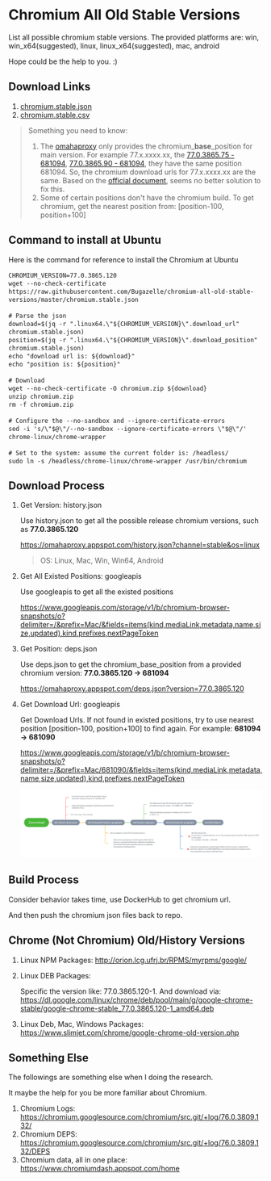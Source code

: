 Chromium All Old Stable Versions
====================

List all possible chromium stable versions. The provided platforms are: win, win_x64(suggested), linux, linux_x64(suggested), mac, android

Hope could be the help to you. :)

## Download Links

1. [chromium.stable.json](https://raw.githubusercontent.com/Bugazelle/chromium-all-old-stable-versions/master/chromium.stable.json)
2. [chromium.stable.csv](https://raw.githubusercontent.com/Bugazelle/chromium-all-old-stable-versions/master/chromium.stable.csv)

> Something you need to know: 
> 1. The [omahaproxy](https://omahaproxy.appspot.com/) only provides the chromium_**base**_position for main version. 
>    For example 77.x.xxxx.xx, the [77.0.3865.75 - 681094](https://omahaproxy.appspot.com/deps.json?version=77.0.3865.90), [77.0.3865.90 - 681094](https://omahaproxy.appspot.com/deps.json?version=77.0.3865.90), they have the same position 681094.
>    So, the chromium download urls for 77.x.xxxx.xx are the same.
>    Based on the [official document](https://www.chromium.org/getting-involved/download-chromium), seems no better solution to fix this.
> 2. Some of certain positions don't have the chromium build. To get chromium, get the nearest position from: [position-100, position+100]

## Command to install at Ubuntu

Here is the command for reference to install the Chromium at Ubuntu

```
CHROMIUM_VERSION=77.0.3865.120
wget --no-check-certificate https://raw.githubusercontent.com/Bugazelle/chromium-all-old-stable-versions/master/chromium.stable.json

# Parse the json
download=$(jq -r ".linux64.\"${CHROMIUM_VERSION}\".download_url" chromium.stable.json)
position=$(jq -r ".linux64.\"${CHROMIUM_VERSION}\".download_position" chromium.stable.json)
echo "download url is: ${download}"
echo "position is: ${position}"

# Download
wget --no-check-certificate -O chromium.zip ${download}
unzip chromium.zip
rm -f chromium.zip

# Configure the --no-sandbox and --ignore-certificate-errors
sed -i 's/\"$@\"/--no-sandbox --ignore-certificate-errors \"$@\"/' chrome-linux/chrome-wrapper

# Set to the system: assume the current folder is: /headless/
sudo ln -s /headless/chrome-linux/chrome-wrapper /usr/bin/chromium
```

## Download Process

1. Get Version: history.json

   Use history.json to get all the possible release chromium versions, such as **77.0.3865.120**

   https://omahaproxy.appspot.com/history.json?channel=stable&os=linux

   > OS: Linux, Mac, Win, Win64, Android
   
2. Get All Existed Positions: googleapis

   Use googleapis to get all the existed positions
   
   https://www.googleapis.com/storage/v1/b/chromium-browser-snapshots/o?delimiter=/&prefix=Mac/&fields=items(kind,mediaLink,metadata,name,size,updated),kind,prefixes,nextPageToken

3. Get Position: deps.json

   Use deps.json to get the chromium_base_position from a provided chromium version: **77.0.3865.120 -> 681094**

   https://omahaproxy.appspot.com/deps.json?version=77.0.3865.120

4. Get Download Url: googleapis

   Get Download Urls. If not found in existed positions, try to use nearest position [position-100, position+100] to find again.
   For example: **681094 -> 681090**

   https://www.googleapis.com/storage/v1/b/chromium-browser-snapshots/o?delimiter=/&prefix=Mac/681090/&fields=items(kind,mediaLink,metadata,name,size,updated),kind,prefixes,nextPageToken

   ![DownloadProcess](src/DownloadProcess.png)

## Build Process

Consider behavior takes time, use DockerHub to get chromium url.

And then push the chromium json files back to repo.

## Chrome (Not Chromium) Old/History Versions

1. Linux NPM Packages: http://orion.lcg.ufrj.br/RPMS/myrpms/google/

2. Linux DEB Packages: 

   Specific the version like: 77.0.3865.120-1. And download via: https://dl.google.com/linux/chrome/deb/pool/main/g/google-chrome-stable/google-chrome-stable_77.0.3865.120-1_amd64.deb

3. Linux Deb, Mac, Windows Packages: https://www.slimjet.com/chrome/google-chrome-old-version.php

## Something Else

The followings are something else when I doing the research.

It maybe the help for you be more familiar about Chromium.

1. Chromium Logs: https://chromium.googlesource.com/chromium/src.git/+log/76.0.3809.132/
2. Chromium DEPS: https://chromium.googlesource.com/chromium/src.git/+log/76.0.3809.132/DEPS
3. Chromium data, all in one place: https://www.chromiumdash.appspot.com/home
